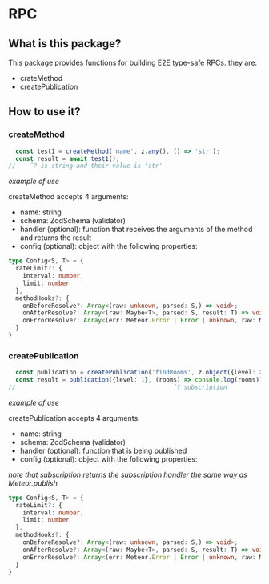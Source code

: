 # RPC

## What is this package?

This package provides functions for building E2E type-safe RPCs.
they are:

- crateMethod
- createPublication

## How to use it?

### createMethod

```typescript
  const test1 = createMethod('name', z.any(), () => 'str');
  const result = await test1();
//    ˆ? is string and their value is 'str'
```

_example of use_

createMethod accepts 4 arguments:

- name: string
- schema: ZodSchema (validator)
- handler (optional): function that receives the arguments of the method and returns the result
- config (optional): object with the following properties:

```typescript
type Config<S, T> = {
  rateLimit?: {
    interval: number,
    limit: number
  },
  methodHooks?: {
    onBeforeResolve?: Array<(raw: unknown, parsed: S,) => void>;
    onAfterResolve?: Array<(raw: Maybe<T>, parsed: S, result: T) => void>;
    onErrorResolve?: Array<(err: Meteor.Error | Error | unknown, raw: Maybe<T>, parsed: S) => void>;
  }
}
```

### createPublication

```typescript
  const publication = createPublication('findRooms', z.object({level: z.number()}), ({level}) => Rooms.find({level: level}));
  const result = publication({level: 1}, (rooms) => console.log(rooms));
//                                            ˆ? subscription 

```
_example of use_

createPublication accepts 4 arguments:

- name: string
- schema: ZodSchema (validator)
- handler (optional): function that is being published
- config (optional): object with the following properties:

_note that subscription returns the subscription handler the same way as Meteor.publish_

```typescript
type Config<S, T> = {
  rateLimit?: {
    interval: number,
    limit: number
  },
  methodHooks?: {
    onBeforeResolve?: Array<(raw: unknown, parsed: S,) => void>;
    onAfterResolve?: Array<(raw: Maybe<T>, parsed: S, result: T) => void>;
    onErrorResolve?: Array<(err: Meteor.Error | Error | unknown, raw: Maybe<T>, parsed: S) => void>;
  }
}
```
